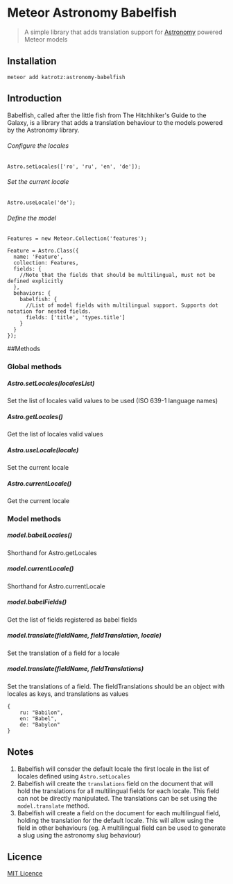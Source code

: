 # Meteor Astronomy Babelfish

> A simple library that adds translation support for [Astronomy](https://github.com/jagi/meteor-astronomy) powered Meteor models

## Installation

```meteor add katrotz:astronomy-babelfish```

## Introduction

Babelfish, called after the little fish from The Hitchhiker's Guide to the Galaxy, is a library that adds a translation behaviour to the models powered by the Astronomy library.

###### Configure the locales
```
Astro.setLocales(['ro', 'ru', 'en', 'de']);

```

###### Set the current locale
```
Astro.useLocale('de');

```

###### Define the model
```
Features = new Meteor.Collection('features');

Feature = Astro.Class({
  name: 'Feature',
  collection: Features,
  fields: {
    //Note that the fields that should be multilingual, must not be defined explicitly
  },
  behaviors: {
    babelfish: {
      //List of model fields with multilingual support. Supports dot notation for nested fields.
      fields: ['title', 'types.title']
    }
  }
});
```

##Methods
### Global methods

##### Astro.setLocales(localesList)
Set the list of locales valid values to be used (ISO 639-1 language names)

##### Astro.getLocales()
Get the list of locales valid values

##### Astro.useLocale(locale)
Set the current locale

##### Astro.currentLocale()
Get the current locale

### Model methods
##### model.babelLocales()
Shorthand for Astro.getLocales

##### model.currentLocale()
Shorthand for Astro.currentLocale

##### model.babelFields()
Get the list of fields registered as babel fields

##### model.translate(fieldName, fieldTranslation, locale)
Set the translation of a field for a locale

##### model.translate(fieldName, fieldTranslations)
Set the translations of a field. The fieldTranslations should be an object with locales as keys, and translations as values
```
{
	ru: "Babilon",
	en: "Babel",
	de: "Babylon"
}
```

## Notes
1. Babelfish will consder the default locale the first locale in the list of locales defined using `Astro.setLocales`
2. Babelfish will create the `translations` field on the document that will hold the translations for all multilingual fields for each locale. This field can not be directly manipulated. The translations can be set using the `model.translate` method.
3. Babelfish will create a field on the document for each multilingual field, holding the translation for the default locale. This will allow using the field in other behaviours (eg. A multilingual field can be used to generate a slug using the astronomy slug behaviour)

## Licence
[MIT Licence](http://opensource.org/licenses/MIT)